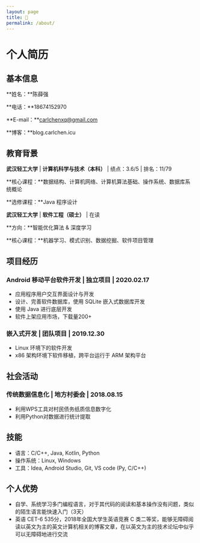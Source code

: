 ```yaml
---
layout: page
title: 👀
permalink: /about/
---
```


# 个人简历

## 基本信息

**姓名：**陈薛强

**电话：**18674152970

**E-mail：**carlchenxq@gmail.com

**博客：**blog.carlchen.icu

## 教育背景

**武汉轻工大学** | **计算机科学与技术（本科）** | 绩点：3.6/5 | 排名：11/79

**核心课程：**数据结构、计算机网络、计算机算法基础、操作系统、数据库系统概论

**选修课程：**Java 程序设计

**武汉轻工大学** | **软件工程（硕士）** | 在读

**方向：**智能优化算法 & 深度学习

**核心课程：**机器学习、模式识别、数据挖掘、软件项目管理

## 项目经历

### **Android 移动平台软件开发** | 独立项目 | 2020.02.17

* 应用程序用户交互界面设计与开发
* 设计、完善软件数据库，使用 SQLite 嵌入式数据库开发
* 使用 Java 进行底层开发
* 软件上架应用市场，下载量200+

### 嵌入式开发 | 团队项目 | 2019.12.30

* Linux 环境下的软件开发
* x86 架构环境下软件移植，跨平台运行于 ARM 架构平台

## 社会活动

### 传统数据信息化 | 地方村委会 | 2018.08.15

* 利用WPS工具对村民债务纸质信息数字化
* 利用Python对数据进行统计提取

## 技能

* 语言：C/C++, Java, Kotlin, Python
* 操作系统：Linux, Windows
* 工具：Idea, Android Studio, Git, VS code (Py, C/C++)

## 个人优势

* 自学、系统学习多门编程语言，对于其代码的阅读和基本操作没有问题，类似的陌生语言能快速入门（3天）
* 英语 CET-6 535分，2018年全国大学生英语竞赛 C 类二等奖，能够无障碍阅读以英文为主的英文计算机相关的博客文章，在以英文为主的技术论坛中似乎可以无障碍地进行交流


